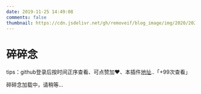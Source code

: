 ```yaml
---
date: 2019-11-25 14:49:08
comments: false
thumbnail: https://cdn.jsdelivr.net/gh/removeif/blog_image/img/2020/20201030170800.png
---
```

<div class = "text-center"><h1>碎碎念</h1></div><div class = "text-tips">

tips：github登录后按时间正序查看、可点赞加❤️、本插件[地址](https://github.com/removeif/gitalk)..<span id="busuanzi_container_page_pv">「<span id="busuanzi_value_page_pv">+99</span>次查看」</span></div>
<div id="comment-container1"><div class="text-tips">碎碎念加载中，请稍等...</div></div>
<link rel="stylesheet" href="https://cdnjs.loli.net/ajax/libs/gitalk/1.6.0/gitalk.css"/>
<script>
    $.getScript("/js/gitalk_self.min.js", function () {
        var timestamp = Date.parse(new Date());
        var dateStr = Date(parseInt(timestamp) * 1000).toLocaleString().replace(/:\d{1,2}$/,' ');     
        var gitalk = new Gitalk({
            clientID: '7fae7090ac8d6a9ea29a',
            clientSecret: '4d81f063f977db4d98f2c2d8c057d7a6c2a5b234',
            id: dateStr,
            repo: 'issue_database',
            owner: 'luzizheng',
            admin: "luzizheng",
            createIssueManually: true,
            distractionFreeMode: false
        });
        gitalk.render('comment-container1');
    });
</script>